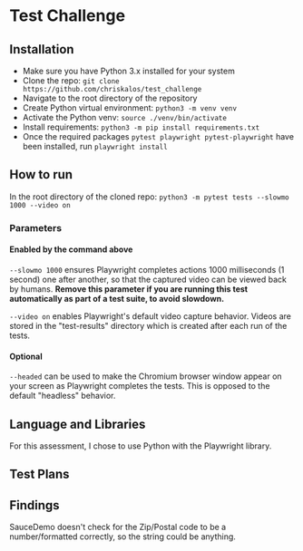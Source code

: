 # Test Challenge

## Installation
- Make sure you have Python 3.x installed for your system
- Clone the repo: `git clone https://github.com/chriskalos/test_challenge`
- Navigate to the root directory of the repository
- Create Python virtual environment: `python3 -m venv venv`
- Activate the Python venv: `source ./venv/bin/activate`
- Install requirements: `python3 -m pip install requirements.txt`
- Once the required packages `pytest playwright pytest-playwright` have been installed, run `playwright install`

## How to run
In the root directory of the cloned repo: `python3 -m pytest tests --slowmo 1000 --video on`

### Parameters
#### Enabled by the command above
`--slowmo 1000` ensures Playwright completes actions 1000 milliseconds (1 second) one after another, so that the captured video can be viewed back by humans. **Remove this parameter if you are running this test automatically as part of a test suite, to avoid slowdown.**

`--video on` enables Playwright's default video capture behavior. Videos are stored in the "test-results" directory which is created after each run of the tests.

#### Optional
`--headed` can be used to make the Chromium browser window appear on your screen as Playwright completes the tests. This is opposed to the default "headless" behavior.

## Language and Libraries

For this assessment, I chose to use Python with the Playwright library.

## Test Plans

## Findings
SauceDemo doesn't check for the Zip/Postal code to be a number/formatted correctly, so the string could be anything.